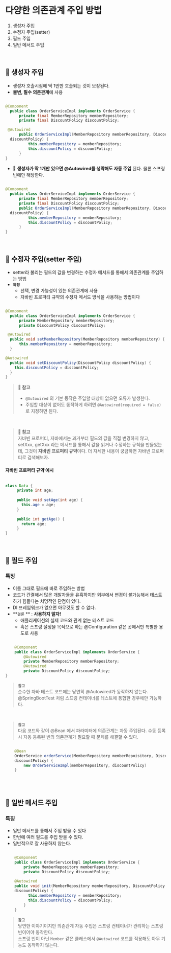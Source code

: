 # 다양한 의존관계 주입 방법
1. 생성자 주입
2. 수정자 주입(setter)
3. 필드 주입
4. 일반 메서드 주입

<br>

## 📌 생성자 주입
- 생성자 호출시점에 딱 1번만 호출되는 것이 보장된다. 
- **불변, 필수 의존관계**에 사용


```java

@Component
  public class OrderServiceImpl implements OrderService {
      private final MemberRepository memberRepository;
      private final DiscountPolicy discountPolicy;

 @Autowired
      public OrderServiceImpl(MemberRepository memberRepository, DiscountPolicy
  discountPolicy) {
          this.memberRepository = memberRepository;
          this.discountPolicy = discountPolicy;
      }
}
```

- 🌟 **생성자가 딱 1개만 있으면 @Autowired를 생략해도 자동 주입** 된다. 물론 스프링 빈에만 해당한다.

```java

@Component
  public class OrderServiceImpl implements OrderService {
      private final MemberRepository memberRepository;
      private final DiscountPolicy discountPolicy;
      public OrderServiceImpl(MemberRepository memberRepository, DiscountPolicy
  discountPolicy) {
          this.memberRepository = memberRepository;
          this.discountPolicy = discountPolicy;
      }
}

```

<br>

## 📌 수정자 주입(setter 주입)
- setter라 불리는 필드의 값을 변경하는 수정자 메서드를 통해서 의존관계를 주입하는 방법
- **`특징`**
  - 선택, 변경 가능성이 있는 의존관계에 사용
  - 자바빈 프로퍼티 규약의 수정자 메서드 방식을 사용하는 방법이다

```java

@Component
  public class OrderServiceImpl implements OrderService {
      private MemberRepository memberRepository;
      private DiscountPolicy discountPolicy;

 @Autowired
  public void setMemberRepository(MemberRepository memberRepository) {
      this.memberRepository = memberRepository;
  }

@Autowired
  public void setDiscountPolicy(DiscountPolicy discountPolicy) {
    this.discountPolicy = discountPolicy;
  }
}

```

> **🌟 참고**  <br>
> - `@Autowired` 의 기본 동작은 주입할 대상이 없으면 오류가 발생한다.  <br>
> - 주입할 대상이 없어도 동작하게 하려면 `@Autowired(required = false)` 로 지정하면 된다.

<br>

> **🌟 참고**  <br>
> 자바빈 프로퍼티, 자바에서는 과거부터 필드의 값을 직접 변경하지 않고, setXxx, getXxx 라는 메서드를 통해서 값을 읽거나 수정하는 규칙을 만들었는데, 
> 그것이 **자바빈 프로퍼티 규약**이다. 더 자세한 내용이 궁금하면 자바빈 프로퍼티로 검색해보자.

#### 자바빈 프로퍼티 규약 예시
 
 ``` java
 
 class Data {
      private int age;
      
      public void setAge(int age) {
        this.age = age;
      }
      
      public int getAge() {
        return age;
      } 
}
 
 ```
 
 <br>

## 📌 필드 주입
### 특징
- 이름 그대로 필드에 바로 주입하는 방법
- 코드가 간결해서 많은 개발자들을 유혹하지만 외부에서 변경이 불가능해서 테스트 하기 힘들다는 치명적인 단점이 있다.
- DI 프레임워크가 없으면 아무것도 할 수 없다.
- **`결론` ** : **사용하지 말자!**
  - 애플리케이션의 실제 코드와 관계 없는 테스트 코드
  - 혹은 스프링 설정을 목적으로 하는 @Configuration 같은 곳에서만 특별한 용도로 사용

```java

    @Component
    public class OrderServiceImpl implements OrderService {
        @Autowired
        private MemberRepository memberRepository;
        @Autowired
        private DiscountPolicy discountPolicy;
}

```

> **`참고`** <br>
> 순수한 자바 테스트 코드에는 당연히 @Autowired가 동작하지 않는다. @SpringBootTest 처럼 스프링 컨테이너를 테스트에 통합한 경우에만 가능하다.

<br>

> **`참고`** <br>
> 다음 코드와 같이 @Bean 에서 파라미터에 의존관계는 자동 주입된다. 수동 등록시 자동 등록된 빈의 의존관계가 필요할 때 문제를 해결할 수 있다.

```java

    @Bean
    OrderService orderService(MemberRepository memberRepoisitory, DiscountPolicy
    discountPolicy) {
        new OrderServiceImpl(memberRepository, discountPolicy)
    }

```

<br>

<br>

## 📌 일반 메서드 주입
### 특징
- 일반 메서드를 통해서 주입 받을 수 있다
- 한번에 여러 필드를 주입 받을 수 있다.
- 일반적으로 잘 사용하지 않는다.

```java

    @Component
    public class OrderServiceImpl implements OrderService {
        private MemberRepository memberRepository;
        private DiscountPolicy discountPolicy;
    
    @Autowired
    public void init(MemberRepository memberRepository, DiscountPolicy
    discountPolicy) {
          this.memberRepository = memberRepository;
          this.discountPolicy = discountPolicy;
        }
    }

```

> **`참고`**  <br>
> 당연한 이야기이지만 의존관계 자동 주입은 스프링 컨테이너가 관리하는 스프링 빈이어야 동작한다. <br>
> 스프링 빈이 아닌 `Member` 같은 클래스에서 `@Autowired` 코드를 적용해도 아무 기능도 동작하지 않는다.

